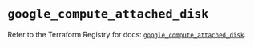 # `google_compute_attached_disk`

Refer to the Terraform Registry for docs: [`google_compute_attached_disk`](https://registry.terraform.io/providers/hashicorp/google/6.27.0/docs/resources/compute_attached_disk).
